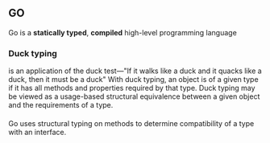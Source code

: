 ## GO

Go is a **statically typed**, **compiled** high-level programming language 

### Duck typing 

is an application of the duck test—"If it walks like a duck and it quacks like a duck, then it must be a duck"
With duck typing, an object is of a given type if it has all methods and properties required by that type. Duck typing may be viewed as a usage-based structural equivalence between a given object and the requirements of a type.

####
Go uses structural typing on methods to determine compatibility of a type with an interface.